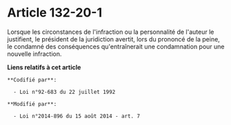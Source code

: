 # Article 132-20-1

Lorsque les circonstances de l'infraction ou la personnalité de l'auteur le justifient, le président de la juridiction
avertit, lors du prononcé de la peine, le condamné des conséquences qu'entraînerait une condamnation pour une nouvelle
infraction.

**Liens relatifs à cet article**

	**Codifié par**:

	  - Loi n°92-683 du 22 juillet 1992

	**Modifié par**:

	  - Loi n°2014-896 du 15 août 2014 - art. 7
